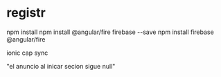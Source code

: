 # registr
npm install
npm install @angular/fire firebase --save
npm install firebase @angular/fire


ionic cap sync


"el anuncio al inicar secion sigue null"